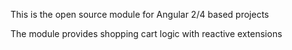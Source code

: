 This is the open source module for Angular 2/4 based projects

The module provides shopping cart logic with reactive extensions
